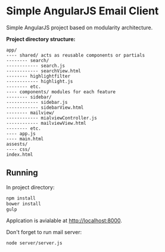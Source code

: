 # Simple AngularJS Email Client

Simple AngularJS project based on modularity architecture.

**Project directory structure:**

```
app/
---- shared/ acts as reusable components or partials
-------- search/
------------ search.js
------------ searchView.html
-------- highlightfilter
------------ highlight.js
-------- etc.
---- components/ modules for each feature
-------- sidebar/
------------ sidebar.js
------------ sidebarView.html
-------- mailview/
------------ mialviewController.js
------------ mailviewView.html
-------- etc.
---- app.js
---- main.html
assests/
---- css/
index.html
```

## Running

In project directory:

```bash
npm install
bower install
gulp
```
Applcation is avialable at [http://localhost:8000](http://localhost:8000).

Don't forget to run mail server:

```bash
node server/server.js
```




